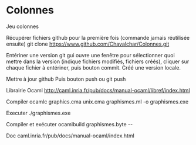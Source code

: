 # Colonnes
Jeu colonnes

Récupérer fichiers github pour la première fois (commande jamais réutilisée ensuite)
git clone https://www.github.com/Chavalchar/Colonnes.git

Entériner une version
git gui
ouvre une fenêtre pour sélectionner quoi mettre dans la version (indique fichiers modifiés, fichiers créés), cliquer sur chaque fichier à entériner, puis bouton commit. Créé une version locale.

Mettre à jour github
Puis bouton push ou git push

Librairie Ocaml
http://caml.inria.fr/pub/docs/manual-ocaml/libref/index.html

Compiler
ocamlc graphics.cma unix.cma graphismes.ml -o graphismes.exe

Executer
./graphismes.exe

Compiler et exécuter
ocamlbuild graphismes.byte --

Doc
caml.inria.fr/pub/docs/manual-ocaml/index.html
